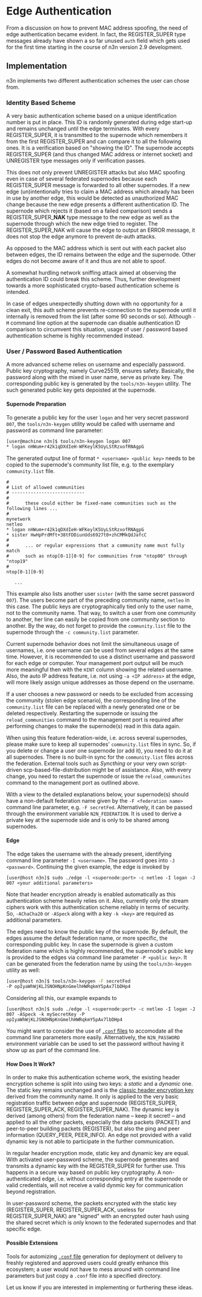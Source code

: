 # Edge Authentication

From a discussion on how to prevent MAC address spoofing, the need of edge authentication became evident. In fact, the REGISTER_SUPER type messages already have shown a so far unused `auth` field which gets used for the first time starting in the course of n3n version 2.9 development.

## Implementation

n3n implements two different authentication schemes the user can chose from.

### Identity Based Scheme

A very basic authentication scheme based on a unique identification number is put in place. This ID is randomly generated during edge start-up and remains unchanged until the edge terminates. With every REGISTER_SUPER, it is transmitted to the supernode which remembers it from the first REGISTER_SUPER and can compare it to all the following ones. It is a verification based on "showing the ID". The supernode accepts REGISTER_SUPER (and thus changed MAC address or internet socket) and UNREGISTER type messages only if verification passes.

This does not only prevent UNREGISTER attacks but also MAC spoofing even in case of several federated supernodes because each REGISTER_SUPER message is forwarded to all other supernodes. If a new edge (un)intentionally tries to claim a MAC address which already has been in use by another edge, this would be detected as unauthorized MAC change because the new edge presents a different authentication ID. The supernode which rejects it (based on a failed comparison) sends a REGISTER_SUPER_**NAK** type message to the new edge as well as the supernode through which the new edge tried to register. The REGISTER_SUPER_NAK will cause the edge to output an ERROR message, it does not stop the edge anymore to prevent de-auth attacks.

As opposed to the MAC address which is sent out with each packet also between edges, the ID remains between the edge and the supernode. Other edges do not become aware of it and thus are not able to spoof.

A somewhat hurdling network sniffing attack aimed at observing the authentication ID could break this scheme. Thus, further development towards a more sophisticated crypto-based authentication scheme is intended.

In case of edges unexpectedly shutting down with no opportunity for a clean exit, this auth scheme prevents re-connection to the supernode until it internally is removed from the list (after some 90 seconds or so). Although `-M` command line option at the supernode can disable authentication ID comparison to circumvent this situation, usage of user / password based authentication scheme is highly recommended instead.

### User / Password Based Authentication

A more advanced scheme relies on username and especially password. Public key cryptography, namely Curve25519, ensures safety. Basically, the password along with the mixed in user name, serve as private key. The corresponding public key is generated by the `tools/n3n-keygen` utility. The such generated public key gets depoisted at the supernode.

#### Supernode Preparation

To generate a public key for the user `logan` and her very secret password `007`, the `tools/n3n-keygen` utility would be called with username and password as command line parameter:

```bash
[user@machine n3n]$ tools/n3n-keygen logan 007
* logan nHWum+r42k1qDXdIeH-WFKeylK5UyLStRzxofRNAgpG
```

The generated output line of format `* <username> <public key>` needs to be copied to the supernode's community list file, e.g. to the  exemplary `community.list` file.

```
#
# List of allowed communities
# ---------------------------
#
#      these could either be fixed-name communities such as the following lines ...
#
mynetwork
netleo
* logan nHWum+r42k1qDXdIeH-WFKeylK5UyLStRzxofRNAgpG
* sister HwHpPrdMft+38tFDDiunUds6927t0+zhCMMkQdJafcC
#
#      ... or regular expressions that a community name must fully match
#      such as ntop[0-1][0-9] for communities from "ntop00" through "ntop19"
# 
ntop[0-1][0-9]

   ...
```

This example also lists another user `sister` (with the same secret password `007`). The users become part of the preceding community name, `netleo` in this case. The public keys are cryptographically tied only to the user name, not to the community name. That way, to switch a user from one community to another, her line can easily be copied from one community section to another. By the way, do not forget to provide the `community.list` file to the supernode through the `-c community.list` parameter.

Current supernode behavior does not limit the simultaneous usage of usernames, i.e. one username can be used from several edges at the same time. However, it is recommended to use a distinct username and password for each edge or computer. Your management port output will be much more meaningful then with the `HINT` column showing the related username. Also, the auto IP address feature, i.e. not using `-a <IP address>` at the edge, will more likely assign unique addresses as those depend on the username.

If a user chooses a new password or needs to be excluded from accessing the community (stolen edge scenario), the corresponding line of the `community.list` file can be replaced with a newly generated one or be deleted respectively. Restarting the supernode or issuing the `reload_communities` command to the management port is required after performing changes to make the supernode(s) read in this data again.

When using this feature federation-wide, i.e. across several supernodes, please make sure to keep all supernodes' `community.list` files in sync. So, if you delete or change a user one supernode (or add it), you need to do it at all supernodes. There is no built-in sync for the `community.list` files across the federation. External tools such as _Syncthing_ or your very own script-driven scp-based-file-distribution might be of assistance. Also, with every change, you need to restart the supernode or issue the `reload_communites` command to the management port as outlined above.

With a view to the detailed explanations below, your supernode(s) should have a non-default federation name given by the `-F <federation name>` command line parameter, e.g. `-F secretFed`. Alternatively, it can be passed through the environment variable `N2N_FEDERATION`. It is used to derive a private key at the supernode side and is only to be shared among supernodes.


#### Edge

The edge takes the username with the already present, identifying command line parameter `-I <username>`. The password goes into `-J <password>`. Continuing the given example, the edge is invoked by

```
[user@host n3n]$ sudo ./edge -l <supernode:port> -c netleo -I logan -J 007 <your additional parameters>
```

Note that header encryption already is enabled automatically as this
authentication scheme heavily relies on it. Also, currently only the stream
ciphers work with this authentication scheme reliably in terms of security. So,
`-AChaCha20` or `-ASpeck` along with a key `-k <key>` are required as
additional parameters.

The edges need to know the public key of the supernode. By default, the edges assume the default federation name, or more specific, the corresponding public key. In case the supernode is given a custom federation name which is highly recommended, the supernode's public key is provided to the edges via command line parameter `-P <public key>`. It can be generated from the federation name by using the `tools/n3n-keygen` utility as well:

```bash
[user@host n3n]$ tools/n3n-keygen -F secretFed
-P opIyaWhWjKLJSNOHNpKnGmelhHWRqkmY5pAx7lbDHp4
```

Considering all this, our example expands to

```
[user@host n3n]$ sudo ./edge -l <supernode:port> -c netleo -I logan -J 007 -ASpeck -k mySecretKey -P opIyaWhWjKLJSNOHNpKnGmelhHWRqkmY5pAx7lbDHp4
```

You might want to consider the use of [`.conf` files](ConfigurationFiles.md) to accomodate all the command line parameters more easily. Alternatively, the `N2N_PASSWORD` environment variable can be used to set the password without having it show up as part of the command line.


#### How Does It Work?

In order to make this authentication scheme work, the existing header encryption scheme is split into using two keys: a _static_ and a _dynamic_ one. The static key remains unchanged and is the [classic header encryption key](Crypto.md#header) derived from the community name. It only is applied to the very basic registration traffic between edge and supernode (REGISTER_SUPER, REGISTER_SUPER_ACK, REGISTER_SUPER_NAK). The dynamic key is derived (among others) from the federation name – keep it secret! – and applied to all the other packets, especially the data packets (PACKET) and peer-to-peer building packets (REGISTER), but also the ping and peer information (QUERY_PEER, PEER_INFO). An edge not provided with a valid dynamic key is not able to participate in the further communication.

In regular header encryption mode, static key and dynamic key are equal. With activated user-password scheme, the supernode generates and transmits a dynamic key with the REGISTER_SUPER for further use. This happens in a secure way based on public key cryptography. A non-authenticated edge, i.e. without corresponding entry at the supernode or valid credentials, will not receive a valid dynmic key for communication beyond registration.

In user-password scheme, the packets encrypted with the static key (REGISTER_SUPER, REGISTER_SUPER_ACK, useless for REGISTER_SUPER_NAK) are "signed" with an encrypted outer hash using the shared secret which is only known to the federated supernodes and that specific edge.

#### Possible Extensions

Tools for automizing [`.conf` file](ConfigurationFiles.md) generation for deployment ot delivery to freshly registered and approved users could greatly enhance this ecosystem; a user would not have to mess around with command line parameters but just copy a `.conf` file into a specified directory.

Let us know if you are interested in implementing or furthering these ideas.
